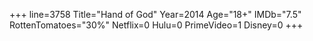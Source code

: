 +++
line=3758
Title="Hand of God"
Year=2014
Age="18+"
IMDb="7.5"
RottenTomatoes="30%"
Netflix=0
Hulu=0
PrimeVideo=1
Disney=0
+++

